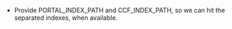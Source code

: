 - Provide PORTAL_INDEX_PATH and CCF_INDEX_PATH, so we can hit the separated indexes, when available.
